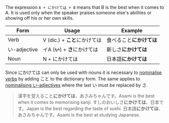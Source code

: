 The expression `A + にかけては + B` means that B is the best when it comes to A. It is used only when the speaker praises someone else's abilities or showing off his or her own skills.

|Form|Usage|Example|
|-|-|-|
|Verb|V (dic.) + **こと**にかけては|食べること**にかけては**|
|い-adjective|イA (~~い~~) + **さ**にかけては|新しさ**にかけては**|
|Noun|N + にかけては|日本語**にかけては**|

Since にかけては can only be used with nouns it is necessary to [nominalise verbs](74) by adding こと to the dictionary form. The same applies to [nominalising い-adjectives](101) where the last い must be replaced by さ.

>漢字を覚えること**にかけては**、あさみちゃんです。Asami is the best when it comes to memorising kanji.
>すしのおいしさ**にかけては**、日本です。Japan is the best regarding the taste of sushi.
>日本語**にかけては**、あさみちゃんです。Asami is the best at studying Japanese.